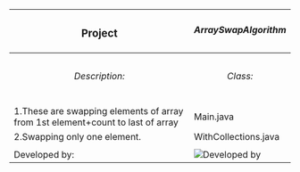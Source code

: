 | <h3>Project</h3> | <h5 align="center"> ArraySwapAlgorithm </h5> |
|---|---|
| |
|<h6 align="center"> Description:</h6> |<h6 align="center"> Class:</h6> |
| 1.These are swapping elements of array from 1st element+count to last of array | Main.java |
| 2.Swapping only one element.  | WithCollections.java |
| |
|Developed by: | ![Developed by](https://github.com/cyberking11011/employee_app/assets/113684967/8980cdca-92e9-42ec-a4ab-03d9aaaa72e0) |
